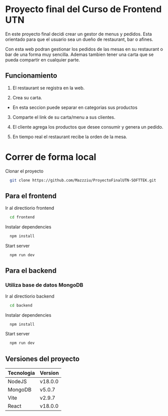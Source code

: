 # Proyecto final del Curso de Frontend UTN

En este proyecto final decidi crear un gestor de menus y pedidos.
Esta orientado para que el usuario sea un dueño de restaurant, bar o afines.

Con esta web podran gestionar los pedidos de las mesas en su restaurant o bar de una forma muy sencilla. Ademas tambien tener una carta que se pueda compartir en cualquier parte.

## Funcionamiento

1. El restaurant se registra en la web.

2. Crea su carta.

-   En esta seccion puede separar en categorias sus productos

3. Comparte el link de su carta/menu a sus clientes.

4. El cliente agrega los productos que desee consumir y genera un pedido.

5. En tiempo real el restaurant recibe la orden de la mesa.

# Correr de forma local

Clonar el proyecto

```bash
  git clone https://github.com/Mazzziu/ProyectoFinalUTN-SOFTTEK.git
```

## Para el frontend

Ir al directiorio frontend

```bash
  cd frontend
```

Instalar dependencies

```bash
  npm install
```

Start server

```bash
  npm run dev
```

## Para el backend

### Utiliza base de datos MongoDB

Ir al directiorio backend

```bash
  cd backend
```

Instalar dependencies

```bash
  npm install
```

Start server

```bash
  npm run dev
```

## Versiones del proyecto

| Tecnologia | Version |
| ---------- | ------- |
| NodeJS     | v18.0.0 |
| MongoDB    | v5.0.7  |
| Vite       | v2.9.7  |
| React      | v18.0.0 |
